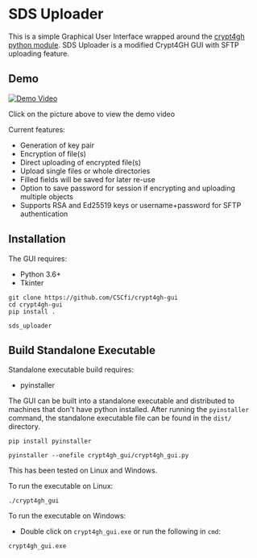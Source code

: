 # SDS Uploader

This is a simple Graphical User Interface wrapped around the [crypt4gh python module](https://github.com/EGA-archive/crypt4gh). SDS Uploader is a modified Crypt4GH GUI with SFTP uploading feature.

## Demo
[![Demo Video](https://kannu.csc.fi/s/KP5paigcXnRo8fo/preview)](https://kannu.csc.fi/s/LiKpZ9zWznokjKn)

Click on the picture above to view the demo video

Current features:
- Generation of key pair
- Encryption of file(s)
- Direct uploading of encrypted file(s)
- Upload single files or whole directories
- Filled fields will be saved for later re-use
- Option to save password for session if encrypting and uploading multiple objects
- Supports RSA and Ed25519 keys or username+password for SFTP authentication

## Installation

The GUI requires:
- Python 3.6+
- Tkinter

```
git clone https://github.com/CSCfi/crypt4gh-gui
cd crypt4gh-gui
pip install .

sds_uploader
```

## Build Standalone Executable

Standalone executable build requires:
- pyinstaller

The GUI can be built into a standalone executable and distributed to machines that don't have python installed. After running the `pyinstaller` command, the standalone executable file can be found in the `dist/` directory.

```
pip install pyinstaller

pyinstaller --onefile crypt4gh_gui/crypt4gh_gui.py
```

This has been tested on Linux and Windows.

To run the executable on Linux:
```
./crypt4gh_gui
```

To run the executable on Windows:
- Double click on `crypt4gh_gui.exe` or run the following in `cmd`:
```
crypt4gh_gui.exe
```
